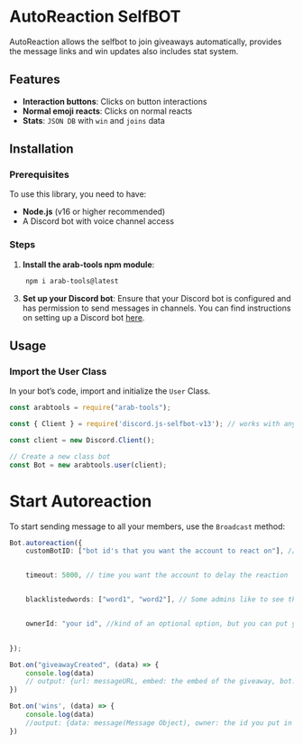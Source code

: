 # AutoReaction SelfBOT

AutoReaction allows the selfbot to join giveaways automatically, provides the message links and win updates also includes stat system.

## Features

- **Interaction buttons**: Clicks on button interactions
- **Normal emoji reacts**: Clicks on normal reacts
- **Stats**: `JSON DB` with `win` and `joins` data

## Installation

### Prerequisites

To use this library, you need to have:

- **Node.js** (v16 or higher recommended)
- A Discord bot with voice channel access

### Steps

1. **Install the arab-tools npm module**:

```bash
    npm i arab-tools@latest
```

3. **Set up your Discord bot**: Ensure that your Discord bot is configured and has permission to send messages in channels. You can find instructions on setting up a Discord bot [here](https://discordjs.guide/).

## Usage

### Import the User Class

In your bot’s code, import and initialize the `User` Class.

```typescript
const arabtools = require("arab-tools");

const { Client } = require('discord.js-selfbot-v13'); // works with any library that uses discord.js-like syntax;

const client = new Discord.Client();

// Create a new class bot
const Bot = new arabtools.user(client);
```
# Start Autoreaction

To start sending message to all your members, use the `Broadcast` method:
```typescript
Bot.autoreaction({
    customBotID: ["bot id's that you want the account to react on"], // optional option, There is 2 default bots


    timeout: 5000, // time you want the account to delay the reaction


    blacklistedwords: ["word1", "word2"], // Some admins like to see the accounts that uses autoreaction so this is a secuirty measure, put words like "test" so the bot won't react on these giveaways


    ownerId: "your id", //kind of an optional option, but you can put your id and that id will be returned when you win a giveaway

    
});

Bot.on("giveawayCreated", (data) => {
    console.log(data)
    // output: {url: messageURL, embed: the embed of the giveaway, bot: the bot that made the giveaway}
})

Bot.on('wins', (data) => {
    console.log(data)
    //output: {data: message(Message Object), owner: the id you put in ownerId, inv: server Invite}
})

```
